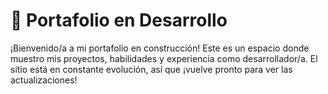 # 🚀 Portafolio en Desarrollo

¡Bienvenido/a a mi portafolio en construcción! Este es un espacio donde muestro mis proyectos, habilidades y experiencia como desarrollador/a. El sitio está en constante evolución, así que ¡vuelve pronto para ver las actualizaciones!
